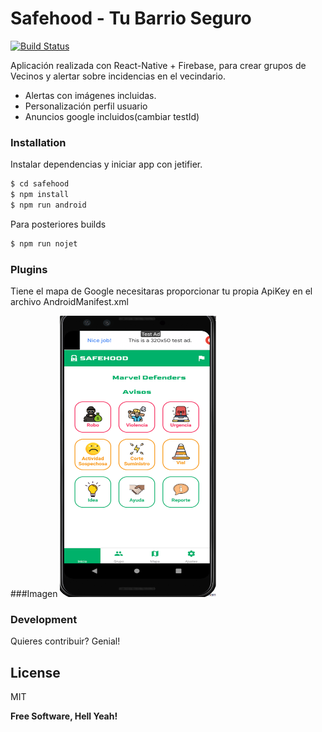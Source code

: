 # Safehood - Tu Barrio Seguro

[![Build Status](https://travis-ci.org/joemccann/dillinger.svg?branch=master)](https://travis-ci.org/joemccann/dillinger)

Aplicación realizada con React-Native + Firebase, para crear grupos de Vecinos y alertar sobre incidencias en el vecindario.

  - Alertas con imágenes incluidas.
  - Personalización perfil usuario
  - Anuncios google incluidos(cambiar testId)



### Installation


Instalar dependencias y iniciar app con jetifier.

```sh
$ cd safehood
$ npm install
$ npm run android
```

Para posteriores builds

```sh
$ npm run nojet
```

### Plugins

Tiene el mapa de Google necesitaras proporcionar tu propia ApiKey en el archivo AndroidManifest.xml

###Imagen
<img src="https://github.com/julioDB88/safeHood/blob/master/sagfehod-home.png" width="250" height="450">

### Development

Quieres contribuir? Genial!

License
----

MIT


**Free Software, Hell Yeah!**

